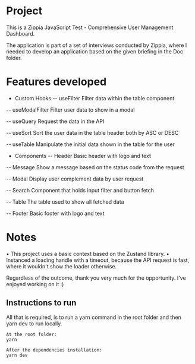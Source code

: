# Project

This is a Zippia JavaScript Test - Comprehensive User Management Dashboard.

The application is part of a set of interviews conducted by Zippia, where I needed to develop an application based on the given briefing in the Doc folder.

# Features developed

- Custom Hooks
-- useFilter
Filter data within the table component

-- useModalFilter
Filter user data to show in a modal

-- useQuery
Request the data in the API

-- useSort
Sort the user data in the table header both by ASC or DESC

-- useTable
Manipulate the initial data shown in the table for the user

- Components
-- Header
Basic header with logo and text

-- Message
Show a message based on the status code from the request

-- Modal
Display user complement data by user request

-- Search
Component that holds input filter and button fetch

-- Table
The table used to show all fetched data

-- Footer
Basic footer with logo and text

# Notes

• This project uses a basic context based on the Zustand library.
• Instanced a loading handle with a timeout, because the API request is fast, where it wouldn't show the loader otherwise.

Regardless of the outcome, thank you very much for the opportunity. I've enjoyed working on it :)

## Instructions to run

All that is required, is to run a yarn command in the root folder and then yarn dev to run locally.

```
At the root folder:
yarn

After the dependencies installation:
yarn dev
```